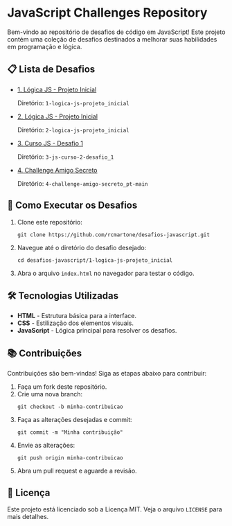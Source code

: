 </head>
<body>
    <h1>JavaScript Challenges Repository</h1>
    <p>Bem-vindo ao repositório de desafios de código em JavaScript! Este projeto contém uma coleção de desafios destinados a melhorar suas habilidades em programação e lógica.</p>
    <h2>📋 Lista de Desafios</h2>
    <ul>
        <li>
            <a href="#desafio1">1. Lógica JS - Projeto Inicial</a>
            <p>Diretório: <code>1-logica-js-projeto_inicial</code></p>
        </li>
        <li>
            <a href="#desafio2">2. Lógica JS - Projeto Inicial</a>
            <p>Diretório: <code>2-logica-js-projeto_inicial</code></p>
        </li>
        <li>
            <a href="#desafio3">3. Curso JS - Desafio 1</a>
            <p>Diretório: <code>3-js-curso-2-desafio_1</code></p>
        </li>
        <li>
            <a href="#desafio4">4. Challenge Amigo Secreto</a>
            <p>Diretório: <code>4-challenge-amigo-secreto_pt-main</code></p>
        </li>
    </ul>
    <h2>🚀 Como Executar os Desafios</h2>
    <ol>
        <li>Clone este repositório:
            <pre><code>git clone https://github.com/rcmartone/desafios-javascript.git</code></pre>
        </li>
        <li>Navegue até o diretório do desafio desejado:
            <pre><code>cd desafios-javascript/1-logica-js-projeto_inicial</code></pre>
        </li>
        <li>Abra o arquivo <code>index.html</code> no navegador para testar o código.</li>
    </ol>
    <h2>🛠 Tecnologias Utilizadas</h2>
    <ul>
        <li><strong>HTML</strong> - Estrutura básica para a interface.</li>
        <li><strong>CSS</strong> - Estilização dos elementos visuais.</li>
        <li><strong>JavaScript</strong> - Lógica principal para resolver os desafios.</li>
    </ul>
    <h2>📚 Contribuições</h2>
    <p>Contribuições são bem-vindas! Siga as etapas abaixo para contribuir:</p>
    <ol>
        <li>Faça um fork deste repositório.</li>
        <li>Crie uma nova branch:
            <pre><code>git checkout -b minha-contribuicao</code></pre>
        </li>
        <li>Faça as alterações desejadas e commit:
            <pre><code>git commit -m "Minha contribuição"</code></pre>
        </li>
        <li>Envie as alterações:
            <pre><code>git push origin minha-contribuicao</code></pre>
        </li>
        <li>Abra um pull request e aguarde a revisão.</li>
    </ol>
    <h2>📄 Licença</h2>
    <p>Este projeto está licenciado sob a Licença MIT. Veja o arquivo <code>LICENSE</code> para mais detalhes.</p>
</body>
</html>
